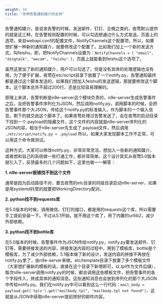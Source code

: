 ```yaml
---
weight: 34
title: "多种告警通知媒介的支持"
---
```


告警通知媒介，是说发告警的时候，发送邮件、钉钉、企微之类的，夜莺默认提供的就是这三种，在告警规则配置的时候，可以勾选想通过什么方式发送。页面上的选项，来自webapi.conf的配置文件，NotifyChannels这个配置项，所以，如果想扩展一种新的通知媒介，就要修改这个配置了。比如我们加上一个新的发送方式，叫feishu，即，把NotifyChannels设置为：`NotifyChannels = [ "email", "dingtalk", "wecom", "feishu" ]`，页面上就能看到feishu这个选项了。

虽然这里加了新的通知媒介，用户可以勾选了，但是没有具体的处理逻辑也没有用，为了便于扩展，夜莺在etc/script目录下放置了一个notify.py，告警通知最终都是通过这个脚本发送的，如果我们想加入feishu的发送逻辑，那就要修改这个脚本。这个脚本总共不超过200行，还是比较容易理解的。

原理上来讲，告警判断是n9e-server这个模块负责的，n9e-server生成告警事件之后，会把告警事件序列化为JSON，然后调用notify.py，调用脚本的时候，会把告警事件那个大JSON，传给这个notify.py的标准输入，作为脚本的一个输入信息。剩下的就交由这个脚本了。如果夜莺处理过告警发送了，会在夜莺的启动目录下找到一个.payload的隐藏文件，这个文件的内容就是n9e-server序列化的JSON内容，相当于n9e-server先生成了.payload文件，然后调用 `./etc/script/notify.py < .payload` 所以，如果大家发现脚本工作不正常，可以用这个命令做测试。

这种方式，大家可以修改notify.py，非常非常灵活，想加入一些新的通知媒介，或者想和自己的系统做一些打通工作，都非常简单。这个设计其实从夜莺5.0版本就引入了，反馈最多的几个问题如下，这里也做一一解答：

**1. n9e-server报错找不到这个文件**

通常是因为启动路径不对，要去夜莺的etc目录的同级目录启动n9e-server，如果是用systemd托管的就要把WorkingDirectory配对。

**2. python找不到requests库**

在5.0版本的时候，调用微信、钉钉的接口，都是用的requests这个库，所以需要手工提前安装一下。不过从5.1开始，就不用这个库了，用了内置的urllib2，减少外部依赖。

**3. python找不到bottle库**

在5.0版本的时候，告警事件作为JSON传给notify.py，notify.py要发送邮件、钉钉等，需要拼接发送的内容，拼接发送内容的过程中，用到了模板库，bottle是个模板库，为了减少外部依赖，5.1版本做了新的设计，发送内容的拼接不再放在notify.py里了，由n9e-server来做。etc/template目录下放置了多个模板文件（大家想扩展新的模板的话，直接在这个目录下新增即可，以.tpl作为文件后缀），每次n9e-server调用notify.py的时候，都会调用这些模板文件，把告警事件的各个字段传入，拼成具体的通知消息。这些通知消息也会放到序列化的那个大JSON中传给notify.py。我们在notify.py中可以看到这么一行代码：`mail_body = payload.get('tpls').get("mailbody.tpl", "mailbody.tpl not found")`，这就是从JSON中获取n9e-server提前拼好的邮件内容。
